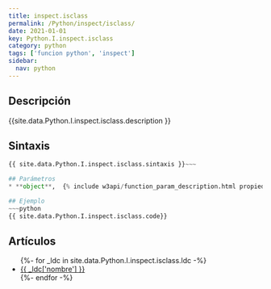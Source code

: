 ```yaml
---
title: inspect.isclass
permalink: /Python/inspect/isclass/
date: 2021-01-01
key: Python.I.inspect.isclass
category: python
tags: ['funcion python', 'inspect']
sidebar: 
  nav: python
---
```


## Descripción
{{site.data.Python.I.inspect.isclass.description }}

## Sintaxis
~~~python
{{ site.data.Python.I.inspect.isclass.sintaxis }}~~~

## Parámetros
* **object**,  {% include w3api/function_param_description.html propiedad=site.data.Python.I.inspect.isclass valor="object" %}

## Ejemplo
~~~python
{{ site.data.Python.I.inspect.isclass.code}}
~~~

## Artículos
<ul>
{%- for _ldc in site.data.Python.I.inspect.isclass.ldc -%}
   <li>
       <a href="{{_ldc['url'] }}">{{ _ldc['nombre'] }}</a>
   </li>
{%- endfor -%}
</ul>

